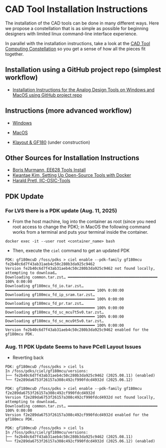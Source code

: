 # CAD Tool Installation Instructions

The installation of the CAD tools can be done in many different ways. Here we propose a constellation that is as simple as possible for beginning designers with limited linux  command-line interface experience.

In parallel with the installation instructions, take a look at the [CAD Tool Computing Constellation](../CAD_tool_computing_constellation/README.md) so you get a sense of how all the pieces fit together. 

## Installation using a GitHub project repo (simplest workflow)

- [Installation Instructions for the Analog Design Tools on Windows and MacOS using GitHub project repo](install_using_repo.md)

## Instructions (more advanced workflow)

- [Windows](windows.md)
- [MacOS](macos.md)

- [Klayout & GF180](../klayout_pcells/README.md) (under construction)

## Other Sources for Installation Instructions

- [Boris Murmann, EE628 Tools Install](https://github.com/bmurmann/EE628/tree/main/3_Tools)
- [Kwantae Kim, Setting Up Open-Source Tools with Docker](https://kwantaekim.github.io/2024/05/25/OSE-Docker/)
- [Harald Pretl, IIC-OSIC-Tools](https://github.com/iic-jku/IIC-OSIC-TOOLS)


## PDK Update
### For LVS there is a PDK update (Aug. 11, 2025)

- From the host machine, log into the container as root (since you need root access to change the PDK); in MacOS the following command works from a terminal and puts your terminal inside the container. 
```
docker exec -it --user root <container_name> bash
```
- Then, execute the `ciel` command to get an updated PDK
```
PDK: gf180mcuD /foss/pdks > ciel enable --pdk-family gf180mcu fe2b40c6d7f43ab31aeb4c50c280b3da925c9462
Version fe2b40c6d7f43ab31aeb4c50c280b3da925c9462 not found locally, attempting to download…
Downloading common.tar.zst… ━━━━━━━━━━━━━━━━━━━━━━━━━━━━━━━━━━━━━━━━ 100% 0:00:00
Downloading gf180mcu_fd_io.tar.zst… ━━━━━━━━━━━━━━━━━━━━━━━━━━━━━━━━━━━━━━━━ 100% 0:00:00
Downloading gf180mcu_fd_ip_sram.tar.zst… ━━━━━━━━━━━━━━━━━━━━━━━━━━━━━━━━━━━━━━━━ 100% 0:00:00
Downloading gf180mcu_fd_pr.tar.zst… ━━━━━━━━━━━━━━━━━━━━━━━━━━━━━━━━━━━━━━━━ 100% 0:00:00
Downloading gf180mcu_fd_sc_mcu7t5v0.tar.zst… ━━━━━━━━━━━━━━━━━━━━━━━━━━━━━━━━━━━━━━━━ 100% 0:00:00
Downloading gf180mcu_fd_sc_mcu9t5v0.tar.zst… ━━━━━━━━━━━━━━━━━━━━━━━━━━━━━━━━━━━━━━━━ 100% 0:00:00
Version fe2b40c6d7f43ab31aeb4c50c280b3da925c9462 enabled for the gf180mcu PDK.
```

### Aug. 11 PDK Update Seems to have PCell Layout Issues
- Reverting back
```
PDK: gf180mcuD /foss/pdks > ciel ls
In /foss/pdks/ciel/gf180mcu/versions:
├── fe2b40c6d7f43ab31aeb4c50c280b3da925c9462 (2025.08.11) (enabled)
└── f2e289da6753f26157a308c492cf990fdcd4932d (2025.06.12)

PDK: gf180mcuD /foss/pdks > ciel enable --pdk-family gf180mcu f2e289da6753f26157a308c492cf990fdcd4932d
Version f2e289da6753f26157a308c492cf990fdcd4932d not found locally, attempting to download…
Downloading common.tar.zst… ━━━━━━━━━━━━━━━━━━━━━━━━━━━━━━━━━━━━━━━━ 100% 0:00:00
Version f2e289da6753f26157a308c492cf990fdcd4932d enabled for the gf180mcu PDK.

PDK: gf180mcuD /foss/pdks > ciel ls
In /foss/pdks/ciel/gf180mcu/versions:
├── fe2b40c6d7f43ab31aeb4c50c280b3da925c9462 (2025.08.11)
└── f2e289da6753f26157a308c492cf990fdcd4932d (2025.06.12) (enabled)

```
